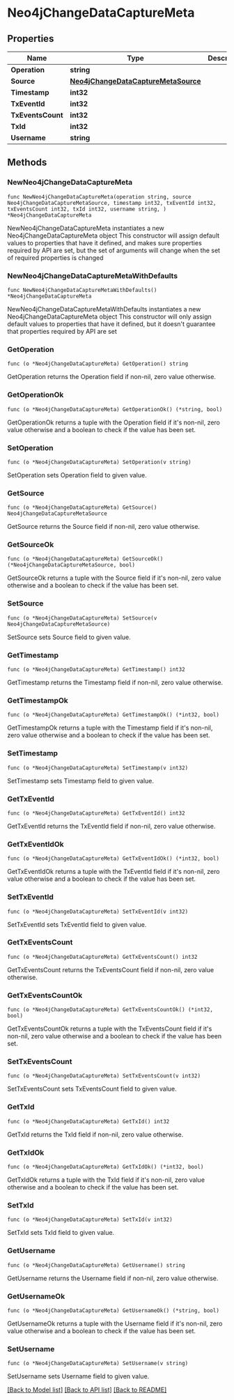 # Neo4jChangeDataCaptureMeta

## Properties

Name | Type | Description | Notes
------------ | ------------- | ------------- | -------------
**Operation** | **string** |  | 
**Source** | [**Neo4jChangeDataCaptureMetaSource**](Neo4jChangeDataCaptureMetaSource.md) |  | 
**Timestamp** | **int32** |  | 
**TxEventId** | **int32** |  | 
**TxEventsCount** | **int32** |  | 
**TxId** | **int32** |  | 
**Username** | **string** |  | 

## Methods

### NewNeo4jChangeDataCaptureMeta

`func NewNeo4jChangeDataCaptureMeta(operation string, source Neo4jChangeDataCaptureMetaSource, timestamp int32, txEventId int32, txEventsCount int32, txId int32, username string, ) *Neo4jChangeDataCaptureMeta`

NewNeo4jChangeDataCaptureMeta instantiates a new Neo4jChangeDataCaptureMeta object
This constructor will assign default values to properties that have it defined,
and makes sure properties required by API are set, but the set of arguments
will change when the set of required properties is changed

### NewNeo4jChangeDataCaptureMetaWithDefaults

`func NewNeo4jChangeDataCaptureMetaWithDefaults() *Neo4jChangeDataCaptureMeta`

NewNeo4jChangeDataCaptureMetaWithDefaults instantiates a new Neo4jChangeDataCaptureMeta object
This constructor will only assign default values to properties that have it defined,
but it doesn't guarantee that properties required by API are set

### GetOperation

`func (o *Neo4jChangeDataCaptureMeta) GetOperation() string`

GetOperation returns the Operation field if non-nil, zero value otherwise.

### GetOperationOk

`func (o *Neo4jChangeDataCaptureMeta) GetOperationOk() (*string, bool)`

GetOperationOk returns a tuple with the Operation field if it's non-nil, zero value otherwise
and a boolean to check if the value has been set.

### SetOperation

`func (o *Neo4jChangeDataCaptureMeta) SetOperation(v string)`

SetOperation sets Operation field to given value.


### GetSource

`func (o *Neo4jChangeDataCaptureMeta) GetSource() Neo4jChangeDataCaptureMetaSource`

GetSource returns the Source field if non-nil, zero value otherwise.

### GetSourceOk

`func (o *Neo4jChangeDataCaptureMeta) GetSourceOk() (*Neo4jChangeDataCaptureMetaSource, bool)`

GetSourceOk returns a tuple with the Source field if it's non-nil, zero value otherwise
and a boolean to check if the value has been set.

### SetSource

`func (o *Neo4jChangeDataCaptureMeta) SetSource(v Neo4jChangeDataCaptureMetaSource)`

SetSource sets Source field to given value.


### GetTimestamp

`func (o *Neo4jChangeDataCaptureMeta) GetTimestamp() int32`

GetTimestamp returns the Timestamp field if non-nil, zero value otherwise.

### GetTimestampOk

`func (o *Neo4jChangeDataCaptureMeta) GetTimestampOk() (*int32, bool)`

GetTimestampOk returns a tuple with the Timestamp field if it's non-nil, zero value otherwise
and a boolean to check if the value has been set.

### SetTimestamp

`func (o *Neo4jChangeDataCaptureMeta) SetTimestamp(v int32)`

SetTimestamp sets Timestamp field to given value.


### GetTxEventId

`func (o *Neo4jChangeDataCaptureMeta) GetTxEventId() int32`

GetTxEventId returns the TxEventId field if non-nil, zero value otherwise.

### GetTxEventIdOk

`func (o *Neo4jChangeDataCaptureMeta) GetTxEventIdOk() (*int32, bool)`

GetTxEventIdOk returns a tuple with the TxEventId field if it's non-nil, zero value otherwise
and a boolean to check if the value has been set.

### SetTxEventId

`func (o *Neo4jChangeDataCaptureMeta) SetTxEventId(v int32)`

SetTxEventId sets TxEventId field to given value.


### GetTxEventsCount

`func (o *Neo4jChangeDataCaptureMeta) GetTxEventsCount() int32`

GetTxEventsCount returns the TxEventsCount field if non-nil, zero value otherwise.

### GetTxEventsCountOk

`func (o *Neo4jChangeDataCaptureMeta) GetTxEventsCountOk() (*int32, bool)`

GetTxEventsCountOk returns a tuple with the TxEventsCount field if it's non-nil, zero value otherwise
and a boolean to check if the value has been set.

### SetTxEventsCount

`func (o *Neo4jChangeDataCaptureMeta) SetTxEventsCount(v int32)`

SetTxEventsCount sets TxEventsCount field to given value.


### GetTxId

`func (o *Neo4jChangeDataCaptureMeta) GetTxId() int32`

GetTxId returns the TxId field if non-nil, zero value otherwise.

### GetTxIdOk

`func (o *Neo4jChangeDataCaptureMeta) GetTxIdOk() (*int32, bool)`

GetTxIdOk returns a tuple with the TxId field if it's non-nil, zero value otherwise
and a boolean to check if the value has been set.

### SetTxId

`func (o *Neo4jChangeDataCaptureMeta) SetTxId(v int32)`

SetTxId sets TxId field to given value.


### GetUsername

`func (o *Neo4jChangeDataCaptureMeta) GetUsername() string`

GetUsername returns the Username field if non-nil, zero value otherwise.

### GetUsernameOk

`func (o *Neo4jChangeDataCaptureMeta) GetUsernameOk() (*string, bool)`

GetUsernameOk returns a tuple with the Username field if it's non-nil, zero value otherwise
and a boolean to check if the value has been set.

### SetUsername

`func (o *Neo4jChangeDataCaptureMeta) SetUsername(v string)`

SetUsername sets Username field to given value.



[[Back to Model list]](../README.md#documentation-for-models) [[Back to API list]](../README.md#documentation-for-api-endpoints) [[Back to README]](../README.md)


